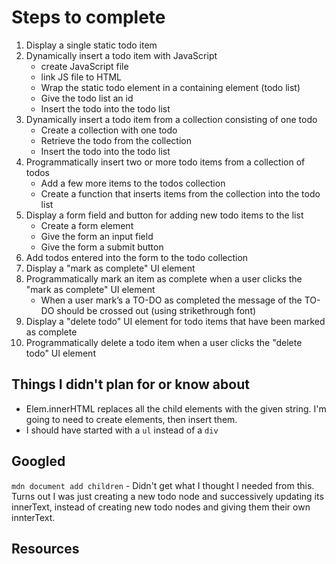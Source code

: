 # Steps to complete

1. Display a single static todo item
2. Dynamically insert a todo item with JavaScript
    - create JavaScript file
    - link JS file to HTML
    - Wrap the static todo element in a containing element (todo list)
    - Give the todo list an id
    - Insert the todo into the todo list
3. Dynamically insert a todo item from a collection consisting of one todo
    - Create a collection with one todo
    - Retrieve the todo from the collection
    - Insert the todo into the todo list
4. Programmatically insert two or more todo items from a collection of todos
    - Add a few more items to the todos collection
    - Create a function that inserts items from the collection into the todo list
5. Display a form field and button for adding new todo items to the list
    - Create a form element
    - Give the form an input field
    - Give the form a submit button
6. Add todos entered into the form to the todo collection
7. Display a "mark as complete" UI element
8. Programmatically mark an item as complete when a user clicks the "mark as complete" UI element
    - When a user mark’s a TO-DO as completed the message of the TO-DO should be crossed out (using strikethrough font)
9. Display a "delete todo" UI element for todo items that have been marked as complete
10. Programmatically delete a todo item when a user clicks the "delete todo" UI element

## Things I didn't plan for or know about
- Elem.innerHTML replaces all the child elements with the given string. I'm going to need to create elements, then insert them.
- I should have started with a `ul` instead of a `div`

## Googled  
`mdn document add children` - Didn't get what I thought I needed from this. Turns out I was just creating a new todo node and successively updating its innerText, instead of creating new todo nodes and giving them their own innterText.

## Resources 